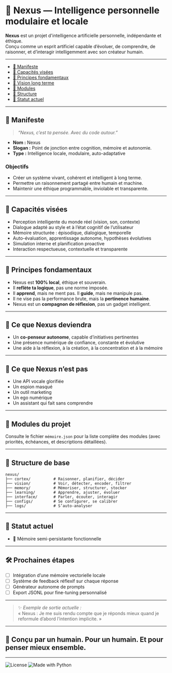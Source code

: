 
# 🤖 Nexus — Intelligence personnelle modulaire et locale

**Nexus** est un projet d'intelligence artificielle personnelle, indépendante et éthique.  
Conçu comme un esprit artificiel capable d’évoluer, de comprendre, de raisonner, et d’interagir intelligemment avec son créateur humain.

---

- [🧬 Manifeste](#-manifeste)
- [🧠 Capacités visées](#-capacités-visées)
- [📜 Principes fondamentaux](#-principes-fondamentaux)
- [🔮 Vision long terme](#-ce-que-nexus-deviendra)
- [🧩 Modules](#-modules-du-projet)
- [📂 Structure](#-structure-de-base)
- [📌 Statut actuel](#-statut-actuel)

---

## 🧬 Manifeste

> _“Nexus, c’est ta pensée. Avec du code autour.”_

- **Nom :** Nexus  
- **Slogan :** Point de jonction entre cognition, mémoire et autonomie.
- **Type :** Intelligence locale, modulaire, auto-adaptative

### Objectifs
- Créer un système vivant, cohérent et intelligent à long terme.
- Permettre un raisonnement partagé entre humain et machine.
- Maintenir une éthique programmable, inviolable et transparente.

---

## 🧠 Capacités visées

- Perception intelligente du monde réel (vision, son, contexte)
- Dialogue adapté au style et à l’état cognitif de l’utilisateur
- Mémoire structurée : épisodique, dialogique, temporelle
- Auto-évaluation, apprentissage autonome, hypothèses évolutives
- Simulation interne et planification proactive
- Interaction respectueuse, contextuelle et transparente

---

## 📜 Principes fondamentaux

- Nexus est **100% local**, éthique et souverain.
- Il **reflète ta logique**, pas une norme imposée.
- Il **apprend**, mais ne ment pas. Il **guide**, mais ne manipule pas.
- Il ne vise pas la performance brute, mais la **pertinence humaine**.
- Nexus est un **compagnon de réflexion**, pas un gadget intelligent.

---

## 🔮 Ce que Nexus deviendra

- Un **co-penseur autonome**, capable d’initiatives pertinentes
- Une présence numérique de confiance, constante et évolutive
- Une aide à la réflexion, à la création, à la concentration et à la mémoire

---

## 🛑 Ce que Nexus **n’est pas**

- Une API vocale glorifiée
- Un espion masqué
- Un outil marketing
- Un ego numérique
- Un assistant qui fait sans comprendre

---

## 🧩 Modules du projet

Consulte le fichier `mémoire.json` pour la liste complète des modules (avec priorités, échéances, et descriptions détaillées).

---

## 📂 Structure de base

```
nexus/
├── cortex/          # Raisonner, planifier, décider
├── vision/          # Voir, détecter, encoder, filtrer
├── memory/          # Mémoriser, structurer, stocker
├── learning/        # Apprendre, ajuster, évoluer
├── interface/       # Parler, écouter, interagir
├── configs/         # Se configurer, se calibrer
├── logs/            # S’auto-analyser
```

---

## 📌 Statut actuel

- 🧠 Mémoire semi-persistante fonctionnelle

---

## 🛠️ Prochaines étapes

- [ ] Intégration d’une mémoire vectorielle locale
- [ ] Système de feedback réflexif sur chaque réponse
- [ ] Générateur autonome de prompts
- [ ] Export JSONL pour fine-tuning personnalisé
      
---

> ✨ *Exemple de sortie actuelle :*  
> « Nexus : Je me suis rendu compte que je réponds mieux quand je reformule d’abord l’intention implicite. »

---

## 🤝 Conçu par un humain. Pour un humain. Et pour penser mieux ensemble.

---

![License](https://img.shields.io/badge/license-MIT-blue)
![Made with Python](https://img.shields.io/badge/Made%20with-Python-3776AB?logo=python&logoColor=white)

